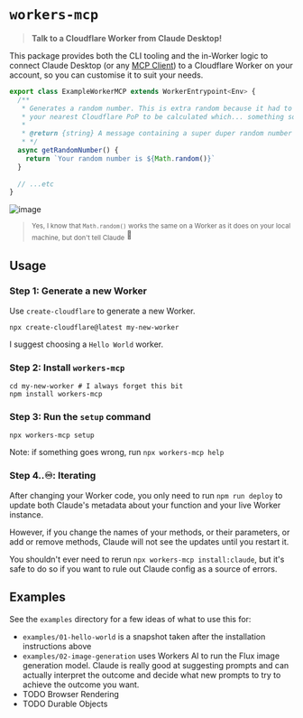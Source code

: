 # `workers-mcp`

> **Talk to a Cloudflare Worker from Claude Desktop!**

This package provides both the CLI tooling and the in-Worker logic to connect Claude Desktop (or any [MCP Client](https://modelcontextprotocol.io/)) to a Cloudflare Worker on your account, so you can customise it to suit your needs.

```ts
export class ExampleWorkerMCP extends WorkerEntrypoint<Env> {
  /**
   * Generates a random number. This is extra random because it had to travel all the way to
   * your nearest Cloudflare PoP to be calculated which... something something lava lamps?
   *
   * @return {string} A message containing a super duper random number
   * */
  async getRandomNumber() {
    return `Your random number is ${Math.random()}`
  }
  
  // ...etc
}
```

![image](https://github.com/user-attachments/assets/c16b2631-4eba-4914-8e26-d6ccea0fc578)

> <sub>Yes, I know that `Math.random()` works the same on a Worker as it does on your local machine, but don't tell Claude</sub> 🤫

## Usage

### Step 1: Generate a new Worker

Use `create-cloudflare` to generate a new Worker.

```shell
npx create-cloudflare@latest my-new-worker
```

I suggest choosing a `Hello World` worker.

### Step 2: Install `workers-mcp`

```shell
cd my-new-worker # I always forget this bit
npm install workers-mcp
```

### Step 3: Run the `setup` command

```shell
npx workers-mcp setup
```

Note: if something goes wrong, run `npx workers-mcp help`

### Step 4..♾️: Iterating

After changing your Worker code, you only need to run `npm run deploy` to update both Claude's metadata about your function and your live Worker instance.

However, if you change the names of your methods, or their parameters, or add or remove methods, Claude will not see the updates until you restart it.

You shouldn't ever need to rerun `npx workers-mcp install:claude`, but it's safe to do so if you want to rule out Claude config as a source of errors.

## Examples

See the `examples` directory for a few ideas of what to use this for:

* `examples/01-hello-world` is a snapshot taken after the installation instructions above
* `examples/02-image-generation` uses Workers AI to run the Flux image generation model. Claude is really good at suggesting prompts and can actually interpret the outcome and decide what new prompts to try to achieve the outcome you want.
* TODO Browser Rendering
* TODO Durable Objects
